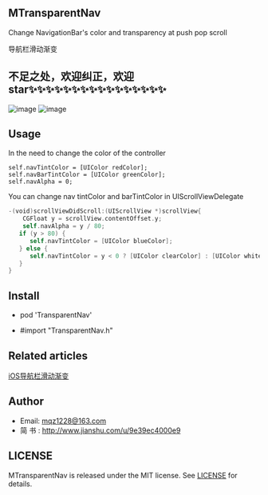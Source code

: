 

## MTransparentNav

Change NavigationBar's color and transparency at push pop scroll

导航栏滑动渐变

## 不足之处，欢迎纠正，欢迎star✨✨✨✨✨✨✨✨✨✨✨✨✨✨✨✨


![image](https://github.com/MQZHot/MTransparentNav/raw/master/Picture/pic1.gif) ![image](https://github.com/MQZHot/MTransparentNav/raw/master/Picture/pic2.gif)

## Usage

In the need to change the color of the controller

```
self.navTintColor = [UIColor redColor];
self.navBarTintColor = [UIColor greenColor];
self.navAlpha = 0;

```

You can change nav tintColor and barTintColor in UIScrollViewDelegate

```swift
-(void)scrollViewDidScroll:(UIScrollView *)scrollView{
    CGFloat y = scrollView.contentOffset.y;
    self.navAlpha = y / 80;
   if (y > 80) {
      self.navTintColor = [UIColor blueColor];
   } else {
      self.navTintColor = y < 0 ? [UIColor clearColor] : [UIColor whiteColor];
   }
}

```

## Install

* pod 'TransparentNav'

* #import "TransparentNav.h"

## Related articles

[iOS导航栏滑动渐变](http://www.jianshu.com/p/1a52bb764c7e)

## Author

* Email: mqz1228@163.com
* 简 书 : http://www.jianshu.com/u/9e39ec4000e9

## LICENSE

MTransparentNav is released under the MIT license. See [LICENSE](https://github.com/MQZHot/MTransparentNav/blob/master/LICENSE) for details.


